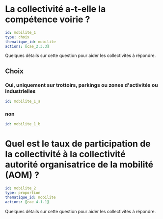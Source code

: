 # La collectivité a-t-elle la compétence voirie ?
```yaml
id: mobilite_1
type: choix
thematique_id: mobilite
actions: [cae_2.3.3]
```
Quelques détails sur cette question pour aider les collectivités à répondre.

## Choix 
### Oui, uniquement sur trottoirs, parkings ou zones d'activités ou industrielles

```yaml
id: mobilite_1_a
```

### non

```yaml
id: mobilite_1_b
```


# Quel est le taux de participation de la collectivité à la collectivité autorité organisatrice de la mobilité (AOM) ?
```yaml
id: mobilite_2
type: proportion
thematique_id: mobilite
actions: [cae_4.1.1]
```
Quelques détails sur cette question pour aider les collectivités à répondre.
